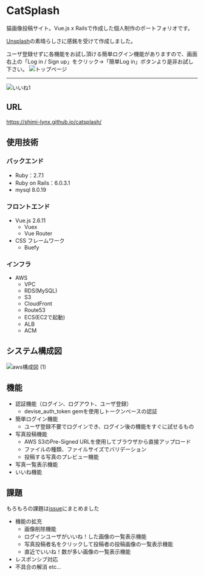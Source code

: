 # CatSplash
猫画像投稿サイト。Vue.js x Railsで作成した個人制作のポートフォリオです。

[Unsplash](https://unsplash.com/)の素晴らしさに感銘を受けて作成しました。

ユーザ登録せずに各機能をお試し頂ける簡単ログイン機能がありますので、画面右上の「Log in / Sign up」をクリック→「簡単Log in」ボタンより是非お試し下さい。
![トップページ](https://user-images.githubusercontent.com/56603283/87071005-928d5a00-c254-11ea-9efa-8d205813c176.jpg)

---
![いいね1](https://user-images.githubusercontent.com/56603283/87076075-34fd0b80-c25c-11ea-91fd-a80dbca243cc.gif)

## URL
https://shimi-lynx.github.io/catsplash/


## 使用技術
### バックエンド
- Ruby：2.7.1
- Ruby on Rails：6.0.3.1
- mysql 8.0.19

### フロントエンド
- Vue.js 2.6.11
  - Vuex
  - Vue Router
- CSS フレームワーク
  - Buefy

### インフラ
- AWS
  - VPC
  - RDS(MySQL)
  - S3
  - CloudFront
  - Route53
  - ECS(EC2で起動)
  - ALB
  - ACM

## システム構成図
![aws構成図 (1)](https://user-images.githubusercontent.com/56603283/87130761-5c8cbc00-c2ce-11ea-8beb-c72b1a66574e.jpg)

## 機能
- 認証機能（ログイン、ログアウト、ユーザ登録）
  - devise_auth_token gemを使用しトークンベースの認証
- 簡単ログイン機能
  - ユーザ登録不要でログインでき、ログイン後の機能をすぐに試せるもの
- 写真投稿機能
  - AWS S3のPre-Signed URLを使用してブラウザから直接アップロード
  - ファイルの種類、ファイルサイズでバリデーション
  - 投稿する写真のプレビュー機能
- 写真一覧表示機能
- いいね機能

## 課題
もろもろの課題は[issue](https://github.com/shimi-lynx/catsplash/issues)にまとめました
- 機能の拡充
  - 画像削除機能
  - ログインユーザがいいね！した画像の一覧表示機能
  - 写真投稿者名をクリックして投稿者の投稿画像の一覧表示機能
  - 直近でいいね！数が多い画像の一覧表示機能
- レスポンシブ対応
- 不具合の解消
etc…
